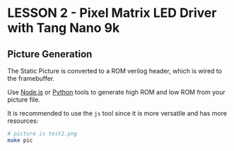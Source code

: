 # LESSON 2 - Pixel Matrix LED Driver with Tang Nano 9k

## Picture Generation

The Static Picture is converted to a ROM verilog header, which is wired to the framebuffer.

Use [Node.js](https://nodejs.org/) or [Python](https://www.python.org/) tools to generate high ROM and low ROM from your picture file.

It is recommended to use the `js` tool since it is more versatile and has more resources:

```bash
# picture is test2.png
make pic
```